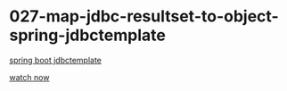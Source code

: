 # 027-map-jdbc-resultset-to-object-spring-jdbctemplate

[spring boot jdbctemplate](http://www.leveluplunch.com/java/tutorials/027-map-resultset-domain-rowmapper-jdbctemplate-spring/)

[watch now](https://www.youtube.com/watch?v=wgSCCIkKaCY)
